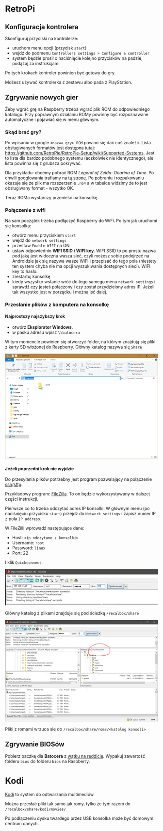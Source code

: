 # RetroPi

## Konfiguracja kontrolera

Skonfiguruj przyciski na kontrolerze:
* uruchom menu opcji (przycisk `start`)
* wejdź do podmenu `Controllers settings > Configure a controller`
* system będzie prosił o naciśnięcie kolejno przycisków na padzie; podążaj za instrukcjami

Po tych krokach kontroler powinien być gotowy do gry.

Możesz używać kontrolerka z zestawu albo pada z PlayStation.

## Zgrywanie nowych gier

Żeby wgrać grę na Raspberry trzeba wgrać plik ROM do odpowiedniego katalogu. Przy poprawnym działaniu ROMy powinny być rozpoznawane automatyczne i pojawiać się w menu głównym.

### Skąd brać gry?

Po wpisaniu w google `<nazwa gry> ROM` powino się dać coś znaleźć. Lista obsługiwanych formatów jest dostępna tutaj: https://github.com/RetroPie/RetroPie-Setup/wiki/Supported-Systems. Jest to lista dla bardzo podobnego systemu (aczkolwiek nie identycznego), ale lista powinna się z grubsza pokrywać.

Dla przykładu: chcemy pobrać ROM *Legend of Zelda: Ocarina of Time*. Po chwili googlowania trafiamy na [tą stronę](https://emulator.games/roms/nintendo-64/legend-of-zelda-the-ocarina-of-time-v1-2/). Po pobraniu i rozpakowaniu okazuje się że plik ma rozszerzenie `.n64` a w tabelce widzimy że to jest obsługiwany format - wszytko OK.

Teraz ROMa wystarczy przenieść na konsolkę.

### Połączenie z wifi

Na sam początek trzeba podłączyć Raspberry do WiFi. Po tym jak uruchomi się konsolka:

* otwórz menu przyciskiem `start`
* wejdź do `network settings`
* przestaw `Enable WIFI` na ON
* ustaw odpowiednio **WIFI SSID** i **WIFI key**. WIFI SSID to po prostu nazwa pod jaką jest widoczna wasza sieć, czyli możesz sobie podejrzeć na Androidzie jak się nazywa wasze WiFi i przepisać do tego pola (niestety ten system chyba nie ma opcji wyszukiwania dostępnych sieci). WIFI key to hasło.
* zrestartuj konsolkę
* kiedy wszystko wstanie wróć do tego samego menu `network settings` i sprawdź czy jesteś połączony i czy został przydzielony adres IP. Jeżeli tak wszystko jest w porządku i można iść dalej.

### Przesłanie plików z komputera na konsolkę

#### Najprostszy najszybszy krok

* otwórz **Eksplorator Windows**.
* w pasku adresu wpisz ``\\batocera``

W tym momencie powinien się otworzyć folder, na którym znajdują się pliki z karty SD włożonej do Raspberry. Główny katalog nazywa się `Share`

![screenshot](img/win_explorer.jpg)

#### Jeżeli poprzedni krok nie wyjdzie

Do przesyłania plików potrzebny jest program pozwalający na połączenie [ssh](https://pomoc.nazwa.pl/baza-wiedzy/produkty-i-uslugi/serwery/korzystanie-z-serwera/co-to-jest-ssh-ido-czego-sluzy/)/[sftp](https://pomoc.nazwa.pl/baza-wiedzy/produkty-i-uslugi/serwery/korzystanie-z-serwera/co-to-jest-sftp/).

Przykładowy program: [FileZilla](https://filezilla-project.org/download.php?platform=win64). To on będzie wykorzystywany w dalszej części instrukcji.

Pierwsze co to trzeba odczytać adres IP konsolki. W głównym menu (po naciśnięciu przycisku `start`) przejdź do `Network settings` i zapisz numer IP z pola `IP address`. 

W FileZilli wprowadź następujące dane:
* Host: `<ip odczytane z konsolki>`
* Username: `root`
* Password: `linux`
* Port: 22

I klik `Quickconnect`.

![screenshot](img/address1.PNG)

Główny katalog z plikami znajduje się pod ścieżką `/recalbox/share`

![screenshot](img/address.PNG)

Pliki z romami wrzuca się do `/recalbox/share/roms/<katalog konsoli>`

## Zgrywanie BIOSów

Pobierz paczkę dla **Batocera** z [wątku na reddicie](https://www.reddit.com/r/Roms/comments/gh3i98/full_clean_bioses_set_for_retroarch_retropie/?utm_source=amp&utm_medium&utm_content=post_body). Wypakuj zawartość folderu `bios` do folderu `bios` na Raspberry.

# Kodi

[Kodi](https://kodi.tv/) to system do odtwarzania multimediów.

Można przesłać pliki tak samo jak romy, tylko że tym razem do `/recalbox/share/kodi/movies/`

Po podłączeniu dysku twardego przez USB konsolka może być domowym centrum danych.
